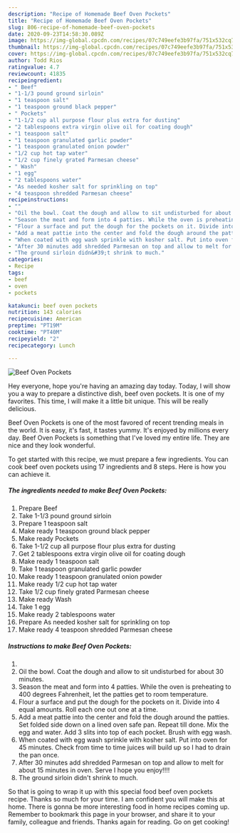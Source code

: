 ```yaml
---
description: "Recipe of Homemade Beef Oven Pockets"
title: "Recipe of Homemade Beef Oven Pockets"
slug: 806-recipe-of-homemade-beef-oven-pockets
date: 2020-09-23T14:58:30.089Z
image: https://img-global.cpcdn.com/recipes/07c749eefe3b97fa/751x532cq70/beef-oven-pockets-recipe-main-photo.jpg
thumbnail: https://img-global.cpcdn.com/recipes/07c749eefe3b97fa/751x532cq70/beef-oven-pockets-recipe-main-photo.jpg
cover: https://img-global.cpcdn.com/recipes/07c749eefe3b97fa/751x532cq70/beef-oven-pockets-recipe-main-photo.jpg
author: Todd Rios
ratingvalue: 4.7
reviewcount: 41835
recipeingredient:
- " Beef"
- "1-1/3 pound ground sirloin"
- "1 teaspoon salt"
- "1 teaspoon ground black pepper"
- " Pockets"
- "1-1/2 cup all purpose flour plus extra for dusting"
- "2 tablespoons extra virgin olive oil for coating dough"
- "1 teaspoon salt"
- "1 teaspoon granulated garlic powder"
- "1 teaspoon granulated onion powder"
- "1/2 cup hot tap water"
- "1/2 cup finely grated Parmesan cheese"
- " Wash"
- "1 egg"
- "2 tablespoons water"
- "As needed kosher salt for sprinkling on top"
- "4 teaspoon shredded Parmesan cheese"
recipeinstructions:
- ""
- "Oil the bowl. Coat the dough and allow to sit undisturbed for about 30 minutes."
- "Season the meat and form into 4 patties. While the oven is preheating to 400 degrees Fahrenheit, let the patties get to room temperature."
- "Flour a surface and put the dough for the pockets on it. Divide into 4 equal amounts. Roll each one out one at a time."
- "Add a meat pattie into the center and fold the dough around the patties. Set folded side down on a lined oven safe pan. Repeat till done. Mix the egg and water. Add 3 slits into top of each pocket. Brush with egg wash."
- "When coated with egg wash sprinkle with kosher salt. Put into oven for 45 minutes. Check from time to time juices will build up so I had to drain the pan once."
- "After 30 minutes add shredded Parmesan on top and allow to melt for about 15 minutes in oven. Serve I hope you enjoy!!!!"
- "The ground sirloin didn&#39;t shrink to much."
categories:
- Recipe
tags:
- beef
- oven
- pockets

katakunci: beef oven pockets 
nutrition: 143 calories
recipecuisine: American
preptime: "PT19M"
cooktime: "PT40M"
recipeyield: "2"
recipecategory: Lunch

---
```



![Beef Oven Pockets](https://img-global.cpcdn.com/recipes/07c749eefe3b97fa/751x532cq70/beef-oven-pockets-recipe-main-photo.jpg)

Hey everyone, hope you're having an amazing day today. Today, I will show you a way to prepare a distinctive dish, beef oven pockets. It is one of my favorites. This time, I will make it a little bit unique. This will be really delicious.



Beef Oven Pockets is one of the most favored of recent trending meals in the world. It is easy, it's fast, it tastes yummy. It's enjoyed by millions every day. Beef Oven Pockets is something that I've loved my entire life. They are nice and they look wonderful.


To get started with this recipe, we must prepare a few ingredients. You can cook beef oven pockets using 17 ingredients and 8 steps. Here is how you can achieve it.

<!--inarticleads1-->

##### The ingredients needed to make Beef Oven Pockets:

1. Prepare  Beef
1. Take 1-1/3 pound ground sirloin
1. Prepare 1 teaspoon salt
1. Make ready 1 teaspoon ground black pepper
1. Make ready  Pockets
1. Take 1-1/2 cup all purpose flour plus extra for dusting
1. Get 2 tablespoons extra virgin olive oil for coating dough
1. Make ready 1 teaspoon salt
1. Take 1 teaspoon granulated garlic powder
1. Make ready 1 teaspoon granulated onion powder
1. Make ready 1/2 cup hot tap water
1. Take 1/2 cup finely grated Parmesan cheese
1. Make ready  Wash
1. Take 1 egg
1. Make ready 2 tablespoons water
1. Prepare As needed kosher salt for sprinkling on top
1. Make ready 4 teaspoon shredded Parmesan cheese




<!--inarticleads2-->

##### Instructions to make Beef Oven Pockets:

1. 
1. Oil the bowl. Coat the dough and allow to sit undisturbed for about 30 minutes.
1. Season the meat and form into 4 patties. While the oven is preheating to 400 degrees Fahrenheit, let the patties get to room temperature.
1. Flour a surface and put the dough for the pockets on it. Divide into 4 equal amounts. Roll each one out one at a time.
1. Add a meat pattie into the center and fold the dough around the patties. Set folded side down on a lined oven safe pan. Repeat till done. Mix the egg and water. Add 3 slits into top of each pocket. Brush with egg wash.
1. When coated with egg wash sprinkle with kosher salt. Put into oven for 45 minutes. Check from time to time juices will build up so I had to drain the pan once.
1. After 30 minutes add shredded Parmesan on top and allow to melt for about 15 minutes in oven. Serve I hope you enjoy!!!!
1. The ground sirloin didn&#39;t shrink to much.




So that is going to wrap it up with this special food beef oven pockets recipe. Thanks so much for your time. I am confident you will make this at home. There is gonna be more interesting food in home recipes coming up. Remember to bookmark this page in your browser, and share it to your family, colleague and friends. Thanks again for reading. Go on get cooking!
